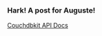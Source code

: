 ### Hark! A post for Auguste!

<a href="/couchdbkit-api-docs/couchdbkit-module.html">Couchdbkit API Docs</a>


